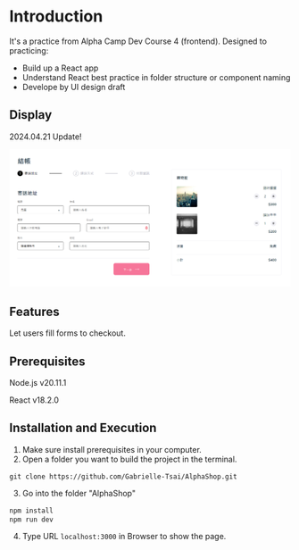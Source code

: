 # Introduction

It's a practice from Alpha Camp Dev Course 4 (frontend). Designed to practicing:
- Build up a React app
- Understand React best practice in folder structure or component naming
- Develope by UI design draft

## Display
2024.04.21 Update!

![project cover](https://github.com/Gabrielle-Tsai/AlphaShop/blob/master/public/images/AlphaShopII.png?raw=true)

## Features
Let users fill forms to checkout.

## Prerequisites
Node.js v20.11.1

React v18.2.0

## Installation and Execution
1. Make sure install prerequisites in your computer.
2. Open a folder you want to build the project in the terminal.
```
git clone https://github.com/Gabrielle-Tsai/AlphaShop.git
```
3. Go into the folder "AlphaShop"
```
npm install
npm run dev
```
4. Type URL <code>localhost:3000</code> in Browser to show the page.
